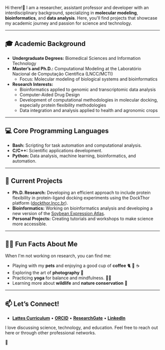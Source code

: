 Hi there!👋 I am a researcher, assistant professor and developer with an interdisciplinary background, specializing in **molecular modeling**, **bioinformatics**, and **data analysis**. Here, you'll find projects that showcase my academic journey and passion for science and technology.

---

## 🎓 **Academic Background**
- **Undergraduate Degrees:** Biomedical Sciences and Information Technology  
- **Master’s and Ph.D.:** Computational Modeling at the Laboratório Nacional de Computação Científica (LNCC/MCTI)  
  - Focus: Molecular modeling of biological systems and bioinformatics  
- **Research Interests:**  
  - Bioinformatics applied to genomic and transcriptomic data analysis  
  - Computer-Aided Drug Design  
  - Development of computational methodologies in molecular docking, especially protein flexibility methodologies  
  - Data integration and analysis applied to health and agronomic crops  

---

## 💻 **Core Programming Languages**
- **Bash:** Scripting for task automation and computational analysis.  
- **C/C++:** Scientific applications development.  
- **Python:** Data analysis, machine learning, bioinformatics, and automation.  

---

## 🌱 **Current Projects**
- **Ph.D. Research:** Developing an efficient approach to include protein flexibility in protein-ligand docking experiments using the DockThor platform ([dockthor.lncc.br](https://dockthor.lncc.br)).  
- **Bioinformatics:** Working on bioinformatics analysis and developing a new version of the [Soybean Expression Atlas](https://soyatlas.venanciogroup.uenf.br/).  
- **Personal Projects:** Creating tutorials and workshops to make science more accessible.  

---

## 🧘‍♀️ **Fun Facts About Me**
When I'm not working on research, you can find me:  
- Playing with my **pets** and enjoying a good cup of **coffee** 🐈 🐶 ☕  
- Exploring the art of **photography** 📸  
- Practicing **yoga** for balance and mindfulness.  🧘‍♀️
- Learning more about **wildlife** and **nature conservation** 🦁

---

## 📫 **Let’s Connect!**
- **[Lattes Curriculum](http://lattes.cnpq.br/6591634765844259)**  •  **[ORCID](https://orcid.org/0000-0002-9071-2831)**  •  **[ResearchGate](https://www.researchgate.net/profile/Ana-Martins-Karl)**  •  **[LinkedIn](https://www.linkedin.com/in/aluizakarl)**  

I love discussing science, technology, and education. Feel free to reach out here or through other professional networks.  

👋  
